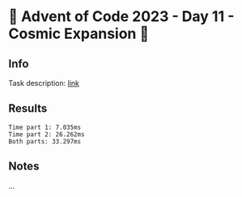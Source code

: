 # 🎄 Advent of Code 2023 - Day 11 - Cosmic Expansion 🎄

## Info

Task description: [link](https://adventofcode.com/2023/day/11)

## Results

```
Time part 1: 7.035ms
Time part 2: 26.262ms
Both parts: 33.297ms
```

## Notes

...
